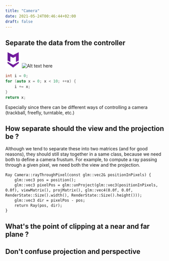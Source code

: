 ```yaml
---
title: "Camera"
date: 2021-05-24T00:46:44+02:00
draft: false
---
```


## Separate the data from the controller

![alt text](https://github.com/adam-p/markdown-here/raw/master/src/common/images/icon48.png "Logo Title Text 1")
![Alt text here](/src/images/is0.png)

```C++
int i = 0;
for (auto x = 0; x < 10; ++x) {
	i += x;
}
return x;
```

Especially since there can be different ways of controlling a camera (trackball, freefly, turntable, etc.)

## How separate should the view and the projection be ?

Although we tend to separate these into two matrices (and for good reasons), they should still stay together in a same class, because we need both to define a camera frustum. For example, to compute a ray passing through a given pixel, we need both the view and the projection.
```
Ray Camera::rayThroughPixel(const glm::vec2& positionInPixels) {
	glm::vec3 pos = position();
	glm::vec3 pixelPos = glm::unProject(glm::vec3(positionInPixels, 0.0f), viewMatrix(), projMatrix(), glm::vec4(0.0f, 0.0f, RenderState::Size().width(), RenderState::Size().height()));
	glm::vec3 dir = pixelPos - pos;
	return Ray(pos, dir);
}
```

## What's the point of clipping at a near and far plane ?

## Don't confuse projection and perspective